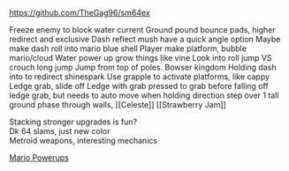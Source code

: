 https://github.com/TheGag96/sm64ex


Freeze enemy to block water current 
Ground pound bounce pads, higher redirect and exclusive 
Dash reflect mush have a quick angle option 
Maybe make dash roll into mario blue shell 
Player make platform, bubble mario/cloud
Water power up grow things like vine 
Look into roll jump VS crouch long jump
Jump from top of poles. Bowser kingdom
Holding dash into to redirect shinespark
Use grapple to activate platforms, like cappy
Ledge grab, slide off Ledge with grab pressed to grab before falling off
ledge grab, but needs to auto move when holding direction
step over 1 tall ground
phase through walls, [[Celeste]] [[Strawberry Jam]]

Stacking stronger upgrades is fun?  
Dk 64 slams, just new color  
Metroid weapons, interesting mechanics


[Mario Powerups](https://www.mariowiki.com/List_of_power-ups)